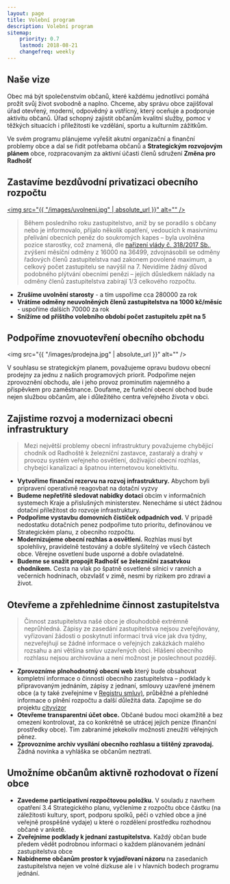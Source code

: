 ```yaml
---
layout: page
title: Volební program 
description: Volební program
sitemap:
    priority: 0.7
    lastmod: 2018-08-21
    changefreq: weekly
---
```

## Naše vize
Obec má být společenstvím občanů, které každému jednotlivci pomáhá 
prožít svůj život svobodně a naplno. Chceme, aby správu obce 
zajišťoval úřad otevřený, moderní, odpovědný a vstřícný, který 
oceňuje a podporuje aktivitu občanů. Úřad schopný zajistit občanům 
kvalitní služby, pomoc v těžkých situacích i příležitosti ke 
vzdělání, sportu a kulturním zážitkům.

Ve svém programu plánujeme vyřešit akutní organizační 
a finanční problemy obce a dal se řidit potřebama občanů a 
<b>Strategickým rozvojovým plánem</b> obce, rozpracovaným 
za aktivní účasti členů sdružení <b>Změna pro Radhošť</b> 

## Zastavíme bezdůvodní privatizaci obecního rozpočtu 
<a href="#" class="image main"><img src="{{ "/images/uvolneni.jpg" | absolute_url }}" alt="" /></a>
<blockquote>
Během posledního roku zastupitelstvo, aniž by se poradilo s občany 
nebo je informovalo, přijalo několik opatření, vedoucích k masivnímu 
přelívání obecních peněz do soukromých kapes – byla uvolněna 
pozice starostky, což znamená, dle 
<a href="https://www.zakonyprolidi.cz/cs/2017-318">nařizení vlády č. 318/2017 Sb.</a>, 
zvýšení měsíční odměny z 16000 na 36499, zdvojnásobili 
se odměny řadových členů zastupitelstva nad zakonem povolené maximum,
a celkový počet zastupitelu se navýšil na 7. Nevidíme žádný 
důvod podobného plýtvání obecními penězi – jejích důsledkem 
náklady na odměny členů zastupitelstva zabírají 
1/3 celkového rozpočtu.
</blockquote>

- <b>Zrušíme uvolnění starosty</b> - a tím uspoříme cca 280000 za rok
- <b>Vrátíme odměny neuvolněných členů zastupitelstva na 1000 kč/měsíc</b> - uspoříme dalších 70000 za rok
- <b>Snížíme od příštího volebního období počet zastupitelu zpět na 5</b>

## Podpoříme znovuotevření obecního obchodu
<span class="image main"><img src="{{ "/images/prodejna.jpg" | absolute_url }}" alt="" /></span>

V souhlasu se strategickým planem, považujeme opravu budovu obecní prodejny 
za jednu z našich programových priorit. Podpořime nejen zprovoznění 
obchodu, ale i jeho provoz prominutim najemného a přispěvkem pro 
zaměstnance. Doufame, ze funkční obecní obchod bude nejen službou 
občanům, ale i důležitého centra veřejného života v obci.

## Zajistime rozvoj a modernizaci obecni infrastruktury

<blockquote>
Mezi největší problemy obecní infrastruktury považujeme chybějicí 
chodník od Radhoště k železníční zastavce, zastaralý a drahý 
v provozu systém veřejneho osvětlení, doživající obecní rozhlas, 
chybejcí kanalizaci a špatnou internetovou konektivitu. 
</blockquote>

- <b>Vytvořime finanční rezervu na rozvoj infrastruktury.</b> 
Abychom byli pripravení operativně reagovbat na dotační vyzvy 
- <b>Budeme nepřetřitě sledovat nabidky dotaci</b> obcim 
v informačních systemech Kraje a přislušných ministerstev. 
Nenecháme si utéct žádnou dotační příležitost do rozvoje 
infrastruktury.  
- <b>Podpořime vystavbu domovních čistíček odpadních vod.</b>
V pripadě nedostatku dotačních penez podpořime tuto prioritu, 
definovánou ve Strategickém planu, z obecniho rozpočtu.
- <b>Modernizujeme obecní rozhlas a osvětlení.</b> Rozhlas
musí byt spolehlivy, pravidelně testováný a dobře slyšitelný
ve všech částech obce. Věrejne osvetlení bude usporné a dobře
ovladatelné.
- <b>Budeme se snažit propojit Radhošť se železniční zasatvkou 
chodnikem.</b> Cesta na vlak po špatně osvetlené silnici v ranních 
a večerních  hodninach, obzvlašť v zimě, nesmi by rizikem pro 
zdravi a život.
    
## Otevřeme a zpřehlednime činnost zastupitelstva  

<blockquote>
Činnost zastupitelstva našé obce je dlouhodobě extrémně neprůhledná. 
Zápisy ze zasedání zastupitelstva nejsou zveřejňovány, vyřizovaní 
žádosti o poskytnutí informací trvá více jak dva týdny, nezveřejňují 
se žádné informace o veřejných zakázkách malého rozsahu a ani 
většina smluv uzavřených obci. Hlášení obecního rozhlasu nejsou 
archivována a není možnost je poslechnout později. 
</blockquote>

- <b>Zprovozníme plnohodnotný obecní web</b>
který bude obsahovat kompletní informace o činnosti obecního 
zastupitelstva – podklady k připravovaným jednáním, zápisy z jednaní, 
smlouvy uzavřené jménem obce (a ty také zveřejníme v 
<a href="https://smlouvy.gov.cz/">Registru smluv)</a>, 
průběžné a přehledné informace o plnění rozpočtu a další důležitá data.
Zapojime se do projektu <a href="https://cityvizor.cz/">cityvizor</a> 
- <b>Otevřeme transparentní účet obce.</b> Občané budou moci okamžitě a 
bez omezení kontrolovat, za co konkrétně se utrácej jejích penize 
(finanční prostředky obce). Tim zabranimé jekekoliv možnosti zneužiti
věřejných pěnez.
- <b>Zprovozníme archiv vysílání obecního rozhlasu a tištěný zpravodaj.</b> 
Žádná novinka a vyhláška se občanům neztratí.

## Umožníme občanům aktivně rozhodovat o řízení obce

- <b>Zavedeme participativní rozpočtovou položku.</b> 
V souladu z navrhem opatření 3.4 Strategického planu, vyčleníme 
z rozpočtu obce částku (na záležitosti kultury, sport, podporu 
spolků, péči o vzhled obce a jiné veřejně prospěšné vydaje) 
u které o rozdělení prostředku rozhodnou občané v anketě.
- <b>Zveřejníme podklady k jednaní zastupitelstva.</b>
Každý občan bude předem vědět podrobnou informaci o každem 
plánovaném jednání zastupitelstva obce
- <b>Nabídneme občanům prostor k vyjadřovaní názoru</b> na zasedanich
zastupitelstva nejen ve volné dizkuse ale i v hlavních bodech 
programu jednání.
